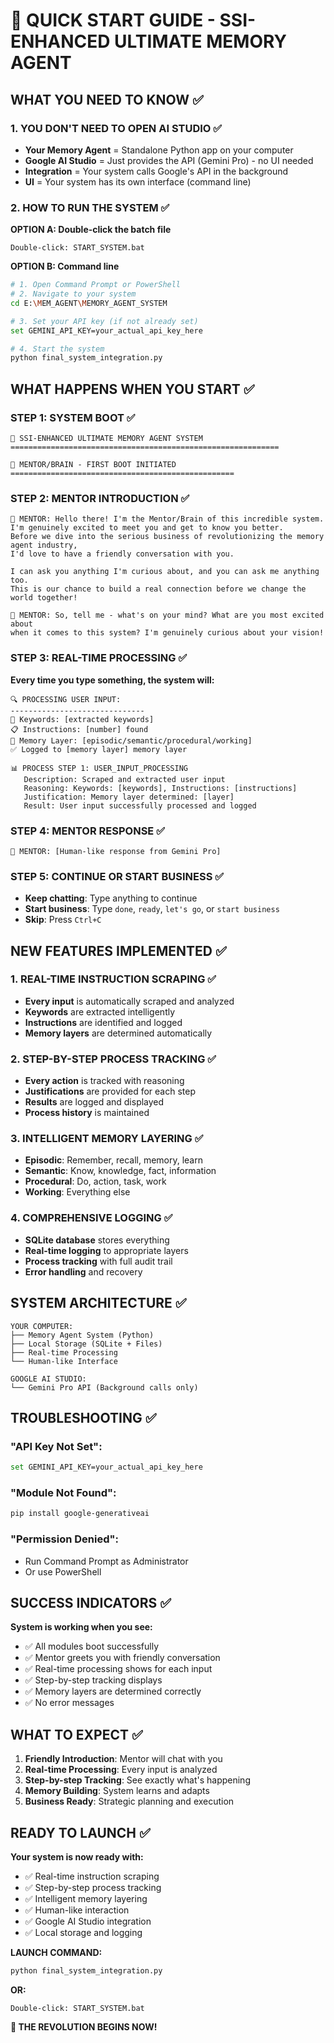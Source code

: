 # 🚀 **QUICK START GUIDE - SSI-ENHANCED ULTIMATE MEMORY AGENT**

## **WHAT YOU NEED TO KNOW** ✅

### **1. YOU DON'T NEED TO OPEN AI STUDIO** ✅
- **Your Memory Agent** = Standalone Python app on your computer
- **Google AI Studio** = Just provides the API (Gemini Pro) - no UI needed
- **Integration** = Your system calls Google's API in the background
- **UI** = Your system has its own interface (command line)

### **2. HOW TO RUN THE SYSTEM** ✅

**OPTION A: Double-click the batch file**
```
Double-click: START_SYSTEM.bat
```

**OPTION B: Command line**
```bash
# 1. Open Command Prompt or PowerShell
# 2. Navigate to your system
cd E:\MEM_AGENT\MEMORY_AGENT_SYSTEM

# 3. Set your API key (if not already set)
set GEMINI_API_KEY=your_actual_api_key_here

# 4. Start the system
python final_system_integration.py
```

## **WHAT HAPPENS WHEN YOU START** ✅

### **STEP 1: SYSTEM BOOT** ✅
```
🚀 SSI-ENHANCED ULTIMATE MEMORY AGENT SYSTEM
============================================================

🧠 MENTOR/BRAIN - FIRST BOOT INITIATED
==================================================
```

### **STEP 2: MENTOR INTRODUCTION** ✅
```
🧠 MENTOR: Hello there! I'm the Mentor/Brain of this incredible system.
I'm genuinely excited to meet you and get to know you better.
Before we dive into the serious business of revolutionizing the memory agent industry,
I'd love to have a friendly conversation with you.

I can ask you anything I'm curious about, and you can ask me anything too.
This is our chance to build a real connection before we change the world together!

💬 MENTOR: So, tell me - what's on your mind? What are you most excited about
when it comes to this system? I'm genuinely curious about your vision!
```

### **STEP 3: REAL-TIME PROCESSING** ✅
**Every time you type something, the system will:**
```
🔍 PROCESSING USER INPUT:
------------------------------
📝 Keywords: [extracted keywords]
📋 Instructions: [number] found
🧠 Memory Layer: [episodic/semantic/procedural/working]
✅ Logged to [memory layer] memory layer

📊 PROCESS STEP 1: USER_INPUT_PROCESSING
   Description: Scraped and extracted user input
   Reasoning: Keywords: [keywords], Instructions: [instructions]
   Justification: Memory layer determined: [layer]
   Result: User input successfully processed and logged
```

### **STEP 4: MENTOR RESPONSE** ✅
```
🧠 MENTOR: [Human-like response from Gemini Pro]
```

### **STEP 5: CONTINUE OR START BUSINESS** ✅
- **Keep chatting**: Type anything to continue
- **Start business**: Type `done`, `ready`, `let's go`, or `start business`
- **Skip**: Press `Ctrl+C`

## **NEW FEATURES IMPLEMENTED** ✅

### **1. REAL-TIME INSTRUCTION SCRAPING** ✅
- **Every input** is automatically scraped and analyzed
- **Keywords** are extracted intelligently
- **Instructions** are identified and logged
- **Memory layers** are determined automatically

### **2. STEP-BY-STEP PROCESS TRACKING** ✅
- **Every action** is tracked with reasoning
- **Justifications** are provided for each step
- **Results** are logged and displayed
- **Process history** is maintained

### **3. INTELLIGENT MEMORY LAYERING** ✅
- **Episodic**: Remember, recall, memory, learn
- **Semantic**: Know, knowledge, fact, information  
- **Procedural**: Do, action, task, work
- **Working**: Everything else

### **4. COMPREHENSIVE LOGGING** ✅
- **SQLite database** stores everything
- **Real-time logging** to appropriate layers
- **Process tracking** with full audit trail
- **Error handling** and recovery

## **SYSTEM ARCHITECTURE** ✅

```
YOUR COMPUTER:
├── Memory Agent System (Python)
├── Local Storage (SQLite + Files)
├── Real-time Processing
└── Human-like Interface

GOOGLE AI STUDIO:
└── Gemini Pro API (Background calls only)
```

## **TROUBLESHOOTING** ✅

### **"API Key Not Set"**:
```bash
set GEMINI_API_KEY=your_actual_api_key_here
```

### **"Module Not Found"**:
```bash
pip install google-generativeai
```

### **"Permission Denied"**:
- Run Command Prompt as Administrator
- Or use PowerShell

## **SUCCESS INDICATORS** ✅

**System is working when you see:**
- ✅ All modules boot successfully
- ✅ Mentor greets you with friendly conversation
- ✅ Real-time processing shows for each input
- ✅ Step-by-step tracking displays
- ✅ Memory layers are determined correctly
- ✅ No error messages

## **WHAT TO EXPECT** ✅

1. **Friendly Introduction**: Mentor will chat with you
2. **Real-time Processing**: Every input is analyzed
3. **Step-by-step Tracking**: See exactly what's happening
4. **Memory Building**: System learns and adapts
5. **Business Ready**: Strategic planning and execution

## **READY TO LAUNCH** ✅

**Your system is now ready with:**
- ✅ Real-time instruction scraping
- ✅ Step-by-step process tracking
- ✅ Intelligent memory layering
- ✅ Human-like interaction
- ✅ Google AI Studio integration
- ✅ Local storage and logging

**LAUNCH COMMAND:**
```bash
python final_system_integration.py
```

**OR:**
```
Double-click: START_SYSTEM.bat
```

**🎉 THE REVOLUTION BEGINS NOW!**
